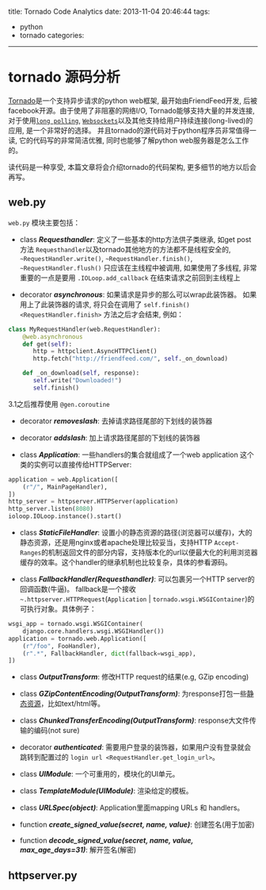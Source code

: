 title: Tornado Code Analytics
date: 2013-11-04 20:46:44
tags:
- python
- tornado
categories:
---

# tornado 源码分析

[Tornado](http://www.tornadoweb.org/en/stable/)是一个支持异步请求的python web框架, 最开始由FriendFeed开发, 后被facebook开源。由于使用了非阻塞的网络I/O, Tornado能够支持大量的并发连接, 对于使用[`long polling`](http://en.wikipedia.org/wiki/Push_technology#Long_polling), [`Websockets`](http://en.wikipedia.org/wiki/WebSocket)以及其他支持给用户持续连接(long-lived)的应用, 是一个非常好的选择。
并且tornado的源代码对于python程序员非常值得一读, 它的代码写的非常简洁优雅, 同时也能够了解python web服务器是怎么工作的。

读代码是一种享受, 本篇文章将会介绍tornado的代码架构, 更多细节的地方以后会再写。<!-- more -->

## web.py

`web.py` 模块主要包括：

* class ***Requesthandler***: 定义了一些基本的http方法供子类继承, 如get post方法
    `Requesthandler`以及tornado其他地方的方法都不是线程安全的, `~RequestHandler.write()`, `~RequestHandler.finish()`,
`~RequestHandler.flush()` 只应该在主线程中被调用, 如果使用了多线程, 非常重要的一点是要用 `.IOLoop.add_callback` 在结束请求之前回到主线程上

* decorator ***asynchronous***: 如果请求是异步的那么可以wrap此装饰器。
    如果用上了此装饰器的请求, 将只会在调用了 `self.finish() <RequestHandler.finish>` 方法之后才会结束, 例如：

```python
class MyRequestHandler(web.RequestHandler):
    @web.asynchronous
    def get(self):
       http = httpclient.AsyncHTTPClient()
       http.fetch("http://friendfeed.com/", self._on_download)

    def _on_download(self, response):
       self.write("Downloaded!")
       self.finish()
```

3.1之后推荐使用 `@gen.coroutine`

* decorator ***removeslash***: 去掉请求路径尾部的下划线的装饰器

* decorator ***addslash***: 加上请求路径尾部的下划线的装饰器

* class ***Application***: 一些handlers的集合就组成了一个web application
    这个类的实例可以直接传给HTTPServer:

```python
application = web.Application([
    (r"/", MainPageHandler),
])
http_server = httpserver.HTTPServer(application)
http_server.listen(8080)
ioloop.IOLoop.instance().start()
```

* class ***StaticFileHandler***: 设置小的静态资源的路径(浏览器可以缓存)，大的静态资源，还是用nginx或者apache处理比较妥当，支持HTTP ``Accept-Ranges``的机制返回文件的部分内容，支持版本化的url以便最大化的利用浏览器缓存的效率。这个handler的继承机制也比较复杂，具体的参看源码。

* class ***FallbackHandler(Requesthandler)***: 可以包裹另一个HTTP server的回调函数(牛逼)。
    fallback是一个接收 `~.httpserver.HTTPRequest`(`Application` | `tornado.wsgi.WSGIContainer`)的可执行对象。具体例子：
    
```python
wsgi_app = tornado.wsgi.WSGIContainer(
    django.core.handlers.wsgi.WSGIHandler())
application = tornado.web.Application([
    (r"/foo", FooHandler),
    (r".*", FallbackHandler, dict(fallback=wsgi_app),
])
```

* class ***OutputTransform***: 修改HTTP request的结果(e.g, GZip encoding)

* class ***GZipContentEncoding(OutputTransform)***: 为response打包一些[静态资源](http://www.w3.org/Protocols/rfc2616/rfc2616-sec14.html#sec14.11)，比如text/html等。

* class ***ChunkedTransferEncoding(OutputTransform)***: response大文件传输的编码(not sure)

* decorator ***authenticated***: 需要用户登录的装饰器，如果用户没有登录就会跳转到配置过的 `login url <RequestHandler.get_login_url>`。

* class ***UIModule***: 一个可重用的，模块化的UI单元。

* class ***TemplateModule(UIModule)***: 渲染给定的模板。

* class ***URLSpec(object)***: Application里面mapping URLs 和 handlers。

* function ***create_signed_value(secret, name, value)***: 创建签名(用于加密)

* function ***decode_signed_value(secret, name, value, max_age_days=31)***: 解开签名(解密)

## httpserver.py
